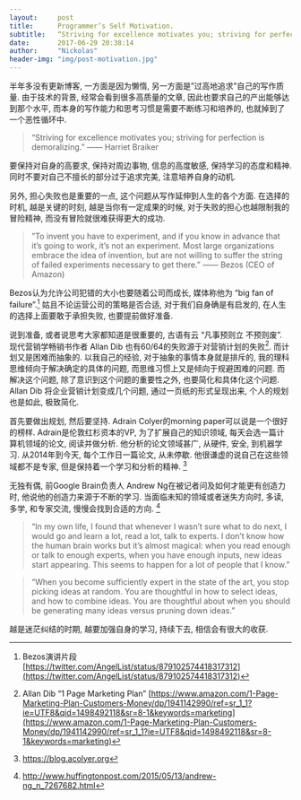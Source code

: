 ```yaml
---
layout:     post
title:      Programmer’s Self Motivation.
subtitle:   “Striving for excellence motivates you; striving for perfection is demoralizing.”
date:       2017-06-29 20:38:14
author:     "Nickolas"
header-img: "img/post-motivation.jpg"
---
```


半年多没有更新博客, 一方面是因为懒惰, 另一方面是”过高地追求”自己的写作质量. 由于技术的背景, 经常会看到很多高质量的文章, 因此也要求自己的产出能够达到那个水平, 而本身的写作能力和思考习惯是需要不断练习和培养的, 也就掉到了一个恶性循环中. 

> “Striving for excellence motivates you; striving for perfection is demoralizing.” —— Harriet Braiker

要保持对自身的高要求, 保持对周边事物, 信息的高度敏感, 保持学习的态度和精神. 同时不要对自己不擅长的部分过于追求完美, 注意培养自身的动机. 

另外, 担心失败也是重要的一点, 这个问题从写作延伸到人生的各个方面. 在选择的时机, 越是关键的时刻, 越是当你有一定成果的时候, 对于失败的担心也越限制我的冒险精神, 而没有冒险就很难获得更大的成功. 

> ”To invent you have to experiment, and if you know in advance that it’s going to work, it’s not an experiment. Most large organizations embrace the idea of invention, but are not willing to suffer the string of failed experiments necessary to get there.” —— Bezos (CEO of Amazon) 

Bezos认为允许公司犯错的大小也要随着公司而成长, 媒体称他为 “big fan of failure”.[^1] 姑且不论运营公司的策略是否合适, 对于我们自身确是有启发的, 在人生的选择上面要敢于承担失败, 也要提前做好准备.

说到准备, 或者说思考大家都知道是很重要的, 古语有云 “凡事预则立 不预则废”. 现代营销学畅销书作者 Allan Dib 也有60/64的失败源于对营销计划的失败[^2]. 而计划又是困难而抽象的. 以我自己的经验, 对于抽象的事情本身就是排斥的, 我的理科思维倾向于解决确定的具体的问题, 而思维习惯上又是倾向于规避困难的问题. 而解决这个问题, 除了意识到这个问题的重要性之外, 也要简化和具体化这个问题. Allan Dib 将企业营销计划变成几个问题, 通过一页纸的形式呈现出来, 个人的规划也是如此, 极致简化.

首先要做出规划, 然后要坚持. Adrain Colyer的morning paper可以说是一个很好的榜样. Adrain是伦敦红杉资本的VP, 为了扩展自己的知识领域, 每天会选一篇计算机领域的论文, 阅读并做分析. 他分析的论文领域甚广, 从硬件, 安全, 到机器学习. 从2014年到今天, 每个工作日一篇论文, 从未停歇. 他很谦虚的说自己在这些领域都不是专家, 但是保持着一个学习和分析的精神. [^3]

无独有偶, 前Google Brain负责人 Andrew Ng在被记者问及如何才能更有创造力时, 他说他的创造力来源于不断的学习. 当面临未知的领域或者迷失方向时, 多读, 多学, 和专家交流, 慢慢会找到合适的方向. [^4]

> “In my own life, I found that whenever I wasn’t sure what to do next, I would go and learn a lot, read a lot, talk to experts. I don’t know how the human brain works but it’s almost magical: when you read enough or talk to enough experts, when you have enough inputs, new ideas start appearing. This seems to happen for a lot of people that I know.”

> “When you become sufficiently expert in the state of the art, you stop picking ideas at random. You are thoughtful in how to select ideas, and how to combine ideas. You are thoughtful about when you should be generating many ideas versus pruning down ideas.”

越是迷茫纠结的时期, 越要加强自身的学习, 持续下去, 相信会有很大的收获.

[^1]: Bezos演讲片段 [https://twitter.com/AngelList/status/879102574418317312](https://twitter.com/AngelList/status/879102574418317312)
[^2]: Allan Dib “1 Page Marketing Plan” [https://www.amazon.com/1-Page-Marketing-Plan-Customers-Money/dp/1941142990/ref=sr_1_1?ie=UTF8&qid=1498492118&sr=8-1&keywords=marketing](https://www.amazon.com/1-Page-Marketing-Plan-Customers-Money/dp/1941142990/ref=sr_1_1?ie=UTF8&qid=1498492118&sr=8-1&keywords=marketing)
[^3]: https://blog.acolyer.org
[^4]: http://www.huffingtonpost.com/2015/05/13/andrew-ng_n_7267682.html

